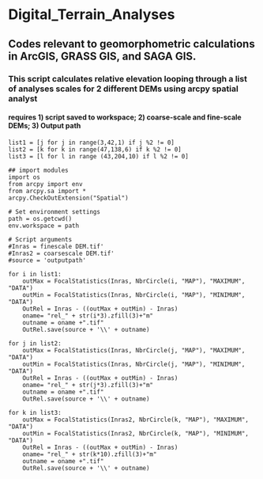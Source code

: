 # Digital_Terrain_Analyses
## Codes relevant to geomorphometric calculations in ArcGIS, GRASS GIS, and SAGA GIS.
### This script calculates relative elevation looping through a list of analyses scales for 2 different DEMs using arcpy spatial analyst
#### requires 1) script saved to workspace; 2) coarse-scale and fine-scale DEMs; 3) Output path
```
list1 = [j for j in range(3,42,1) if j %2 != 0]
list2 = [k for k in range(47,138,6) if k %2 != 0]
list3 = [l for l in range (43,204,10) if l %2 != 0]

## import modules
import os
from arcpy import env
from arcpy.sa import *
arcpy.CheckOutExtension("Spatial")

# Set environment settings
path = os.getcwd()
env.workspace = path

# Script arguments
#Inras = finescale DEM.tif'
#Inras2 = coarsescale DEM.tif'
#source = 'outputpath'

for i in list1:
    outMax = FocalStatistics(Inras, NbrCircle(i, "MAP"), "MAXIMUM", "DATA")
    outMin = FocalStatistics(Inras, NbrCircle(i, "MAP"), "MINIMUM", "DATA")
    OutRel = Inras - ((outMax + outMin) - Inras)
    oname= "rel_" + str(i*3).zfill(3)+"m"
    outname = oname +".tif"
    OutRel.save(source + '\\' + outname)

for j in list2:
    outMax = FocalStatistics(Inras, NbrCircle(j, "MAP"), "MAXIMUM", "DATA")
    outMin = FocalStatistics(Inras, NbrCircle(j, "MAP"), "MINIMUM", "DATA")
    OutRel = Inras - ((outMax + outMin) - Inras)
    oname= "rel_" + str(j*3).zfill(3)+"m"
    outname = oname +".tif"
    OutRel.save(source + '\\' + outname)

for k in list3:
    outMax = FocalStatistics(Inras2, NbrCircle(k, "MAP"), "MAXIMUM", "DATA")
    outMin = FocalStatistics(Inras2, NbrCircle(k, "MAP"), "MINIMUM", "DATA")
    OutRel = Inras - ((outMax + outMin) - Inras)
    oname= "rel_" + str(k*10).zfill(3)+"m"
    outname = oname +".tif"
    OutRel.save(source + '\\' + outname)    

